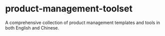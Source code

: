 # product-management-toolset
A comprehensive collection of product management templates and tools in both English and Chinese.
